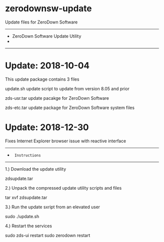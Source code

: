 # zerodownsw-update
Update files for ZeroDown Software
***********************************************
*    ZeroDown Software Update Utility
*
***********************************************

Update: 2018-10-04
===================

This update package contains 3 files

update.sh	update script to update from version 8.05 and prior

zds-usr.tar	update pacakge for ZeroDown Software

zds-etc.tar	update package for ZeroDown Software system files

Update: 2018-12-30
===================

Fixes Internet Explorer browser issue with reactive interface


***********************************************
*      Instructions
***********************************************

1.)	Download the update utility

zdsupdate.tar 

2.)	Unpack the compressed update utility scripts and files

tar xvf zdsupdate.tar

3.)	Run the update sxript from an elevated user

sudo ./update.sh

4.)	Restart the services

sudo zds-ui restart
sudo zerodown restart
